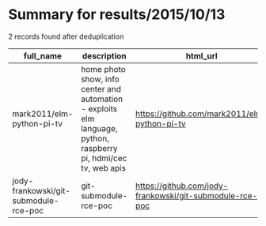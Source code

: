
# Summary for results/2015/10/13
    
2 records found after deduplication

| full_name | description | html_url | matched_list | matched_count | pushed_at | size | stargazers_count | language | forks_count | vul_ids |
|---------------------------------------|------------------------------------------------------------------------------------------------------------------|----------------------------------------------------------|--------------------|-----------------|---------------------------|--------|--------------------|------------|---------------|-----------|
| mark2011/elm-python-pi-tv | home photo show, info center and automation - exploits elm language, python, raspberry pi, hdmi/cec tv, web apis | https://github.com/mark2011/elm-python-pi-tv | ['exploit'] | 1 | 2015-10-13 14:01:33+00:00 | 744 | 2 | HTML | 0 | [] |
| jody-frankowski/git-submodule-rce-poc | git-submodule-rce-poc | https://github.com/jody-frankowski/git-submodule-rce-poc | ['rce', 'rce poc'] | 2 | 2015-10-13 07:12:13+00:00 | 144 | 1 | nan | 2 | [] |
